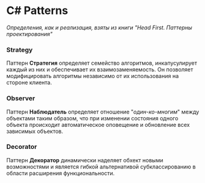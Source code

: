 # С# Patterns

*Определения, как и реализация, взяты из книги "Head First. Паттерны проектирования"*

### Strategy
Паттерн **Стратегия** определяет семейство алгоритмов, инкапусулирует каждый из них и обеспечивает их взаимозаменяемость. Он позволяет модифицировать алгоритмы независимо от их использования на стороне клиента.

### Observer
Паттерн **Наблюдатель** определяет отношение "*один-ко-многим*" между объектами таким образом, что при изменении состояния одного объекта происходит автоматическое оповещение и обновление всех зависимых объектов.

### Decorator
Паттерн **Декоратор** динамически наделяет обхект новыми возможностями и является гибкой альтернативой субклассированию в области расширения функциональности.